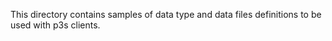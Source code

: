 This directory contains samples of data type and data files definitions to be used with p3s clients.
